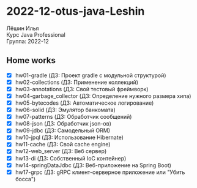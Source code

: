 # 2022-12-otus-java-Leshin

Лёшин Илья  
Курс Java Professional  
Группа: 2022-12  

## Home works
- [x] hw01-gradle (ДЗ: Проект gradle с модульной структурой)
- [x] hw02-collections (ДЗ: Применение коллекций)
- [x] hw03-annotations (ДЗ: Свой тестовый фреймворк)
- [x] hw04-garbage_collector (ДЗ: Определение нужного размера хипа)
- [x] hw05-bytecodes (ДЗ: Автоматическое логирование)
- [x] hw06-solid (ДЗ: Эмулятор банкомата)
- [x] hw07-patterns (ДЗ: Обработчик сообщений)
- [x] hw08-json (ДЗ: Обработчик json-ов)
- [x] hw09-jdbc (ДЗ: Самодельный ORM)
- [x] hw10-jpql (ДЗ: Использование Hibernate)
- [x] hw11-cache (ДЗ: Свой cache engine)
- [x] hw12-web_server (ДЗ: Веб сервер)
- [x] hw13-di (ДЗ: Собственный IoC контейнер)
- [x] hw14-springDataJdbc (ДЗ: Веб-приложение на Spring Boot)
- [x] hw17-grpc (ДЗ: gRPC клиент-серверное приложение или "Убить босса")